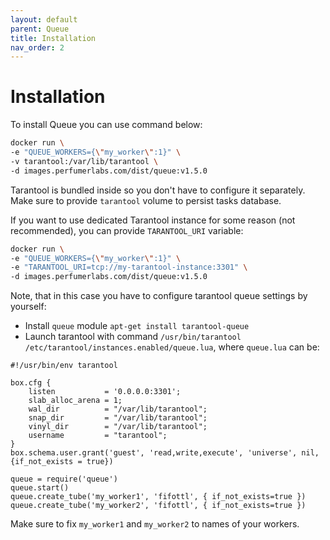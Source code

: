 ```yaml
---
layout: default
parent: Queue
title: Installation
nav_order: 2
---
```


Installation
============

To install Queue you can use command below:

```bash
docker run \
-e "QUEUE_WORKERS={\"my_worker\":1}" \
-v tarantool:/var/lib/tarantool \
-d images.perfumerlabs.com/dist/queue:v1.5.0
```

Tarantool is bundled inside so you don't have to configure it separately.
Make sure to provide `tarantool` volume to persist tasks database.

If you want to use dedicated Tarantool instance for some reason (not recommended), you can provide `TARANTOOL_URI` variable:

```bash
docker run \
-e "QUEUE_WORKERS={\"my_worker\":1}" \
-e "TARANTOOL_URI=tcp://my-tarantool-instance:3301" \
-d images.perfumerlabs.com/dist/queue:v1.5.0
```

Note, that in this case you have to configure tarantool queue settings by yourself:

- Install `queue` module `apt-get install tarantool-queue`
- Launch tarantool with command `/usr/bin/tarantool /etc/tarantool/instances.enabled/queue.lua`, where `queue.lua` can be:

```
#!/usr/bin/env tarantool

box.cfg {
    listen           = '0.0.0.0:3301';
    slab_alloc_arena = 1;
    wal_dir          = "/var/lib/tarantool";
    snap_dir         = "/var/lib/tarantool";
    vinyl_dir        = "/var/lib/tarantool";
    username         = "tarantool";
}
box.schema.user.grant('guest', 'read,write,execute', 'universe', nil, {if_not_exists = true})

queue = require('queue')
queue.start()
queue.create_tube('my_worker1', 'fifottl', { if_not_exists=true })
queue.create_tube('my_worker2', 'fifottl', { if_not_exists=true })
```

Make sure to fix `my_worker1` and `my_worker2` to names of your workers.